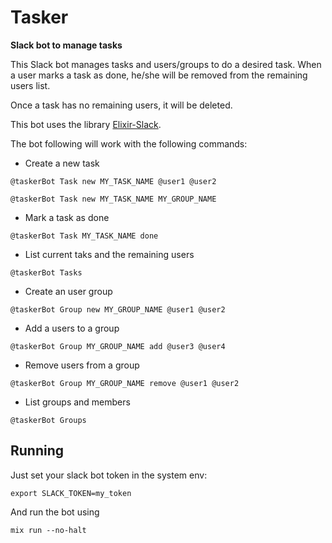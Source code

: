 # Tasker

**Slack bot to manage tasks**

This Slack bot manages tasks and users/groups to do a desired task. When a user marks a task as done, he/she will be removed from the remaining users list.

Once a task has no remaining users, it will be deleted.

This bot uses the library [Elixir-Slack](https://github.com/BlakeWilliams/Elixir-Slack).

The bot following will work with the following commands:

  * Create a new task

  ``` @taskerBot Task new MY_TASK_NAME @user1 @user2 ```

  ``` @taskerBot Task new MY_TASK_NAME MY_GROUP_NAME ```

  * Mark a task as done

  ``` @taskerBot Task MY_TASK_NAME done ```

  * List current taks and the remaining users

  ``` @taskerBot Tasks ```

  * Create an user group

  ``` @taskerBot Group new MY_GROUP_NAME @user1 @user2 ```

  * Add a users to a group

  ``` @taskerBot Group MY_GROUP_NAME add @user3 @user4 ```

  * Remove users from a group

  ``` @taskerBot Group MY_GROUP_NAME remove @user1 @user2 ```

  * List groups and members

  ``` @taskerBot Groups ```

## Running

Just set your slack bot token in the system env:

  ``` export SLACK_TOKEN=my_token ```

And run the bot using

``` mix run --no-halt ```
